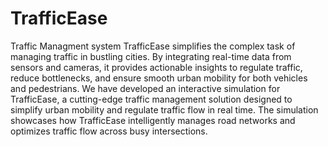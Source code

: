 # TrafficEase
Traffic Managment system 
TrafficEase simplifies the complex task of managing traffic in bustling cities. By integrating real-time data from sensors and cameras, it provides actionable insights to regulate traffic, reduce bottlenecks, and ensure smooth urban mobility for both vehicles and pedestrians.
We have developed an interactive simulation for TrafficEase, a cutting-edge traffic management solution designed to simplify urban mobility and regulate traffic flow in real time. The simulation showcases how TrafficEase intelligently manages road networks and optimizes traffic flow across busy intersections.
